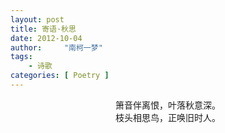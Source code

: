```yaml
---
layout: post
title: 寄语·秋思
date: 2012-10-04
author:     "南柯一梦"
tags: 
    - 诗歌
categories: [ Poetry ]
---
```


<center>箫音伴离恨，叶落秋意深。</center>
<center>枝头相思鸟，正唤旧时人。</center>
